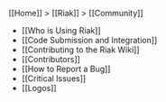 [[Home]] > [[Riak]] > [[Community]]

* [[Who is Using Riak]]
* [[Code Submission and Integration]]
* [[Contributing to the Riak Wiki]]
* [[Contributors]]
* [[How to Report a Bug]]
* [[Critical Issues]]
* [[Logos]]
